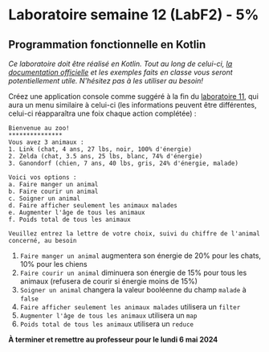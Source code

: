 # Laboratoire semaine 12 (LabF2) - 5%
## Programmation fonctionnelle en Kotlin

*Ce laboratoire doit être réalisé en Kotlin. Tout au long de celui-ci, [la documentation officielle](https://kotlinlang.org/docs/basic-syntax.html) et les exemples faits en classe vous seront potentiellement utile. N'hésitez pas à les utiliser au besoin!*

Créez une application console comme suggéré à la fin du [laboratoire 11](lab-semaine-11.md), qui aura un menu similaire à celui-ci (les informations peuvent être différentes, celui-ci réapparaîtra une foix chaque action complétée) : 

```
Bienvenue au zoo!
***************
Vous avez 3 animaux : 
1. Link (chat, 4 ans, 27 lbs, noir, 100% d'énergie)
2. Zelda (chat, 3.5 ans, 25 lbs, blanc, 74% d'énergie)
3. Ganondorf (chien, 7 ans, 40 lbs, gris, 24% d'énergie, malade)

Voici vos options : 
a. Faire manger un animal 
b. Faire courir un animal
c. Soigner un animal
d. Faire afficher seulement les animaux malades
e. Augmenter l'âge de tous les animaux
f. Poids total de tous les animaux

Veuillez entrez la lettre de votre choix, suivi du chiffre de l'animal concerné, au besoin
```

1. `Faire manger un animal` augmentera son énergie de 20% pour les chats, 10% pour les chiens
1. `Faire courir un animal` diminuera son énergie de 15% pour tous les animaux (refusera de courir si énergie moins de 15%)
1. `Soigner un animal` changera la valeur booléenne du champ `malade` à `false`
1. `Faire afficher seulement les animaux malades` utilisera un `filter`
1. `Augmenter l'âge de tous les animaux` utilisera un `map`
1. `Poids total de tous les animaux` utilisera un `reduce`

**À terminer et remettre au professeur pour le lundi 6 mai 2024**